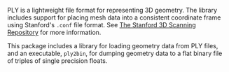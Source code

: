 PLY is a lightweight file format for representing 3D geometry. The
library includes support for placing mesh data into a consistent
coordinate frame using Stanford's `.conf` file format. See [The
Stanford 3D Scanning
Repository](http://graphics.stanford.edu/data/3Dscanrep/) for more
information.

This package includes a library for loading geometry data from PLY
files, and an executable, `ply2bin`, for dumping geometry data to a
flat binary file of triples of single precision floats.